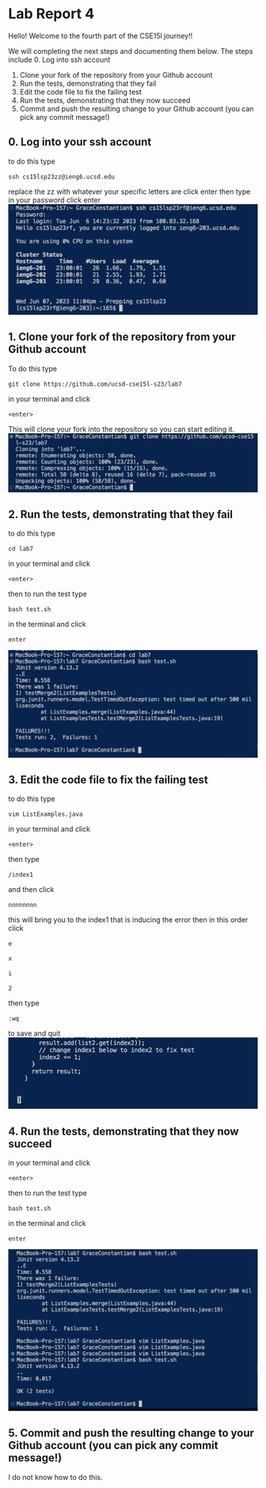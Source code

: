#  Lab Report 4

Hello! Welcome to the fourth part of the CSE15l journey!! 

We will completing the next steps and documenting them below. The steps include
0. Log into ssh account
1. Clone your fork of the repository from your Github account
2. Run the tests, demonstrating that they fail
3. Edit the code file to fix the failing test
4. Run the tests, demonstrating that they now succeed
5. Commit and push the resulting change to your Github account (you can pick any commit message!)

## 0. Log into your ssh account

to do this type
```
ssh cs15lsp23zz@ieng6.ucsd.edu
```
replace the zz with whatever your specific letters are
click enter
then type in your password
click enter
![Image](step0.jpg.png)
## 1. Clone your fork of the repository from your Github account

To do this type 
```
git clone https://github.com/ucsd-cse15l-s23/lab7
```
in your terminal and click
```
<enter>
```
This will clone your fork into the repository so you can start editing it.
![Image](step1.jpg.png)
## 2. Run the tests, demonstrating that they fail

to do this type 
``` 
cd lab7
```
in your terminal and click 
```
<enter>
```
then to run the test type
```
bash test.sh
```
in the terminal and click
```
enter
```
![Image](step2.jpg.png)
## 3. Edit the code file to fix the failing test

to do this type
```
vim ListExamples.java
```
in your terminal and click
```
<enter>
```
then type
```
/index1
```
and then click
```
nnnnnnnn
```
this will bring you to the index1 that is inducing the error
then in this order click
```
e
```
```
x
```
```
i
```
```
2
```
then type 
```
:wq
```
to save and quit
![Image](step3.jpg.png)
## 4. Run the tests, demonstrating that they now succeed

in your terminal and click 
```
<enter>
```
then to run the test type
```
bash test.sh
```
in the terminal and click
```
enter
```
![Image](step4.jpg.png)
## 5. Commit and push the resulting change to your Github account (you can pick any commit message!)

I do not know how to do this.

